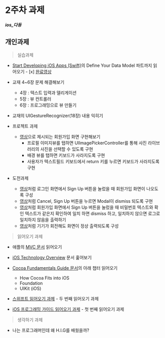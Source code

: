 
# 2주차 과제
 ***ios_다동***

## 개인과제

> 실습과제

* [Start Developing iOS Apps (Swift)](https://developer.apple.com/library/content/referencelibrary/GettingStarted/DevelopiOSAppsSwift/index.html)의 Define Your Data Model 파트까지 읽어오기 - [x] [완료영상](video/week2_foodtracker.mov)

* 교재 4~6장 문제 해결해보기
	* 4장 : 텍스트 입력과 델리게이션
	* 5장 : 뷰 컨트롤러
	* 6장 : 프로그래밍으로 뷰 만들기

* 교재의 UIGestureRecognizer(18장) 내용 익히기

* 프로젝트 과제
	* [영상](video/signup_view.mov)으로 제시되는 회원가입 화면 구현해보기
		* 프로필 이미지뷰를 탭하면 UIImagePickerController를 통해 사진 라이브러리의 사진을 선택할 수 있도록 구현
		* 배경 뷰를 탭하면 키보드가 사라지도록 구현
		* 사용자가 텍스트필드 키보드에서 return 키를 누르면 키보드가 사라지도록 구현
    
* 도전과제
	* [영상](video/signup_modal.mov)처럼 로그인 화면에서 Sign Up 버튼을 눌렀을 때 회원가입 화면이 나오도록 구성
	* [영상](video/signup_dismiss.mov)처럼 Cancel, Sign Up 버튼을 누르면 Modal이 dismiss 되도록 구현
	* [영상](video/signup_check_password.mov)처럼 회원가입 화면에서 Sign Up 버튼을 눌렀을 때 비밀번호 텍스트와 확인 텍스트가 같은지 확인하여 일치 하면 dismiss 하고, 일치하지 않으면 로그로 일치하지 않음을 출력하기
	* [영상](video/signup_rotate.mov)처럼 기기가 회전해도 화면이 정상 출력되도록 구성



> 읽어오기 과제

* 애플의 [MVC 문서](https://developer.apple.com/library/content/documentation/General/Conceptual/DevPedia-CocoaCore/MVC.html) 읽어오기

* [iOS Technology Overview](https://developer.apple.com/library/content/documentation/Miscellaneous/Conceptual/iPhoneOSTechOverview/Introduction/Introduction.html) 문서 훑어보기

* [Cocoa Fundamentals Guide 문서](reading/cocoa_fundamentals.pdf)의 아래 챕터 읽어오기
	* How Cocoa Fits into iOS
	* Foundation 
	* UIKit (iOS) 

* [스위프트 읽어오기 과제](reading/ios_reading_assignment_swift_2.pdf) - 두 번째 읽어오기 과제

* [iOS 프로그래밍 가이드 읽어오기 과제](reading/ios_reading_assignment_prog_guide_1.pdf) - 첫 번째 읽어오기 과제



> 생각하기 과제

* 나는 프로그래머인데 왜 H.I.G를 배웠을까?




	


